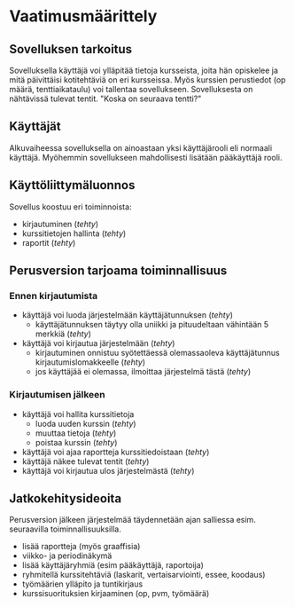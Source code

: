 # Vaatimusmäärittely

## Sovelluksen tarkoitus
Sovelluksella käyttäjä voi ylläpitää tietoja kursseista, joita hän opiskelee ja mitä päivittäisi kotitehtäviä on eri kursseissa. Myös kurssien perustiedot (op määrä, tenttiaikataulu) voi tallentaa sovellukseen. Sovelluksesta on nähtävissä tulevat tentit. 
"Koska on seuraava tentti?"

## Käyttäjät
Alkuvaiheessa sovelluksella on ainoastaan yksi käyttäjärooli eli normaali käyttäjä. Myöhemmin sovellukseen mahdollisesti lisätään pääkäyttäjä rooli.

## Käyttöliittymäluonnos
Sovellus koostuu eri toiminnoista:
- kirjautuminen (*tehty*)
- kurssitietojen hallinta (*tehty*)
- raportit (*tehty*)

## Perusversion tarjoama toiminnallisuus

### Ennen kirjautumista
- käyttäjä voi luoda järjestelmään käyttäjätunnuksen (*tehty*)
  - käyttäjätunnuksen täytyy olla uniikki ja pituudeltaan vähintään 5 merkkiä (*tehty*)
- käyttäjä voi kirjautua järjestelmään (*tehty*)
  - kirjautuminen onnistuu syötettäessä olemassaoleva käyttäjätunnus kirjautumislomakkeelle (*tehty*)
  - jos käyttäjää ei olemassa, ilmoittaa järjestelmä tästä (*tehty*)

### Kirjautumisen jälkeen
- käyttäjä voi hallita kurssitietoja
  - luoda uuden kurssin (*tehty*)
  - muuttaa tietoja (*tehty*)
  - poistaa kurssin (*tehty*)
- käyttäjä voi ajaa raportteja kurssitiedoistaan (*tehty*)
- käyttäjä näkee tulevat tentit (*tehty*)
- käyttäjä voi kirjautua ulos järjestelmästä (*tehty*)
 

## Jatkokehitysideoita

Perusversion jälkeen järjestelmää täydennetään ajan salliessa esim. seuraavilla toiminnallisuuksilla.
- lisää raportteja (myös graaffisia)
- viikko- ja periodinäkymä
- lisää käyttäjäryhmiä (esim pääkäyttäjä, raportoija)
- ryhmitellä kurssitehtäviä (laskarit, vertaisarviointi, essee, koodaus)
- työmäärien ylläpito ja tuntikirjaus
- kurssisuorituksien kirjaaminen (op, pvm, työmäärä)
